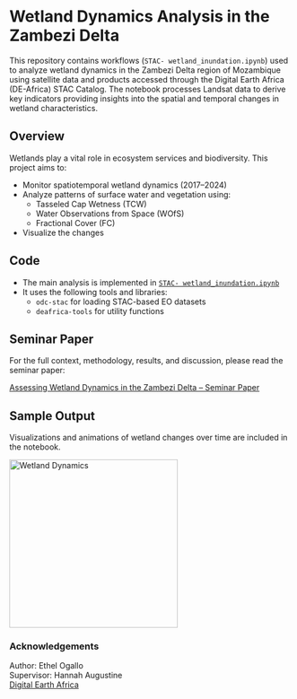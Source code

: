 # Wetland Dynamics Analysis in the Zambezi Delta

This repository contains workflows (`STAC- wetland_inundation.ipynb`) used to analyze wetland dynamics in the Zambezi Delta region of Mozambique using satellite data and products accessed through the Digital Earth Africa (DE-Africa) STAC Catalog. The notebook processes Landsat data to derive key indicators providing insights into the spatial and temporal changes in wetland characteristics.

## Overview

Wetlands play a vital role in ecosystem services and biodiversity. This project aims to:

- Monitor spatiotemporal wetland dynamics (2017–2024)
- Analyze patterns of surface water and vegetation using:
  - Tasseled Cap Wetness (TCW)
  - Water Observations from Space (WOfS)
  - Fractional Cover (FC)
- Visualize the changes 

## Code

- The main analysis is implemented in [`STAC- wetland_inundation.ipynb`](STAC-%20wetland_inundation.ipynb)
- It uses the following tools and libraries:
  - `odc-stac` for loading STAC-based EO datasets
  - `deafrica-tools` for utility functions

## Seminar Paper

For the full context, methodology, results, and discussion, please read the seminar paper:

[Assessing Wetland Dynamics in the Zambezi Delta – Seminar Paper](link-to-your-paper)

## Sample Output

Visualizations and animations of wetland changes over time are included in the notebook.  

<img src="output/wetland_dnamics_monthly.gif" alt="Wetland Dynamics" width="300"/>

### Acknowledgements
Author: Ethel Ogallo  
Supervisor: Hannah Augustine  
[Digital Earth Africa](https://github.com/digitalearthafrica)





